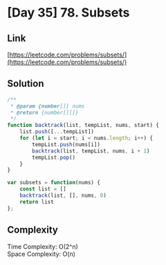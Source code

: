# [Day 35] 78. Subsets

<a name="tXwk8"></a>
## Link
[https://leetcode.com/problems/subsets/](https://leetcode.com/problems/subsets/)
<a name="2C152"></a>
## Solution
```javascript
/**
 * @param {number[]} nums
 * @return {number[][]}
 */
function backtrack(list, tempList, nums, start) {
    list.push([...tempList])
    for (let i = start; i < nums.length; i++) {
        tempList.push(nums[i])
        backtrack(list, tempList, nums, i + 1)
        tempList.pop()
    }
}

var subsets = function(nums) {
    const list = []
    backtrack(list, [], nums, 0)
    return list
};
```
<a name="ruYW3"></a>
## Complexity
Time Complexity: O(2^n)<br />Space Complexity: O(n)
